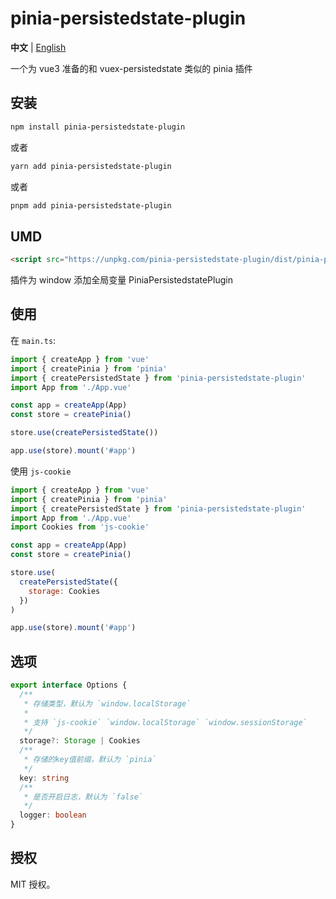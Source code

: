 # pinia-persistedstate-plugin

**中文** | [English](./README.md)

一个为 vue3 准备的和 vuex-persistedstate 类似的 pinia 插件

## 安装

```sh
npm install pinia-persistedstate-plugin
```

或者

```sh
yarn add pinia-persistedstate-plugin
```

或者

```sh
pnpm add pinia-persistedstate-plugin
```

## UMD

```html
<script src="https://unpkg.com/pinia-persistedstate-plugin/dist/pinia-persistedstate-plugin.umd.js"></script>
```

插件为 window 添加全局变量 PiniaPersistedstatePlugin

## 使用

在 `main.ts`:

```ts
import { createApp } from 'vue'
import { createPinia } from 'pinia'
import { createPersistedState } from 'pinia-persistedstate-plugin'
import App from './App.vue'

const app = createApp(App)
const store = createPinia()

store.use(createPersistedState())

app.use(store).mount('#app')
```

使用 `js-cookie`

```js
import { createApp } from 'vue'
import { createPinia } from 'pinia'
import { createPersistedState } from 'pinia-persistedstate-plugin'
import App from './App.vue'
import Cookies from 'js-cookie'

const app = createApp(App)
const store = createPinia()

store.use(
  createPersistedState({
    storage: Cookies
  })
)

app.use(store).mount('#app')
```

## 选项

```ts
export interface Options {
  /**
   * 存储类型，默认为 `window.localStorage`
   *
   * 支持 `js-cookie` `window.localStorage` `window.sessionStorage`
   */
  storage?: Storage | Cookies
  /**
   * 存储的key值前缀，默认为 `pinia`
   */
  key: string
  /**
   * 是否开启日志，默认为 `false`
   */
  logger: boolean
}
```

## 授权

MIT 授权。
